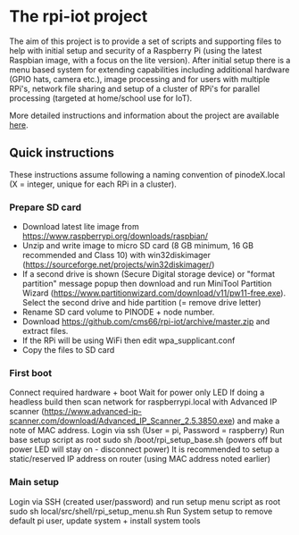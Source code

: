 # The rpi-iot project
The aim of this project is to provide a set of scripts and supporting files to help with initial setup and security of a Raspberry Pi (using the latest Raspbian image, with a focus on the lite version). After initial setup there is a menu based system for extending capabilities including additional hardware (GPIO hats, camera etc.), image processing and for users with multiple RPi's, network file sharing and setup of a cluster of RPi's for parallel processing (targeted at home/school use for IoT).

More detailed instructions and information about the project are available [here](../../wiki/The-rpi-iot-project).

## Quick instructions
These instructions assume following a naming convention of pinodeX.local (X = integer, unique for each RPi in a cluster).
### Prepare SD card
 - Download latest lite image from https://www.raspberrypi.org/downloads/raspbian/
 - Unzip and write image to micro SD card (8 GB minimum, 16 GB recommended and Class 10) with win32diskimager (https://sourceforge.net/projects/win32diskimager/)
 - If a second drive is shown (Secure Digital storage device) or "format partition" message popup then download and run MiniTool Partition Wizard (https://www.partitionwizard.com/download/v11/pw11-free.exe). Select the second drive and hide partition (= remove drive letter)
 - Rename SD card volume to PINODE + node number.
 - Download https://github.com/cms66/rpi-iot/archive/master.zip and extract files.
 - If the RPi will be using WiFi then edit wpa_supplicant.conf
 - Copy the files to SD card

### First boot
Connect required hardware + boot
Wait for power only LED
If doing a headless build then scan network for raspberrypi.local with Advanced IP scanner (https://www.advanced-ip-scanner.com/download/Advanced_IP_Scanner_2.5.3850.exe) and make a note of MAC address.
Login via ssh (User = pi, Password = raspberry)
Run base setup script as root
sudo sh /boot/rpi_setup_base.sh (powers off but power LED will stay on - disconnect power)
It is recommended to setup a static/reserved IP address on router (using MAC address noted earlier)

### Main setup
Login via SSH (created user/password) and run setup menu script as root
sudo sh local/src/shell/rpi_setup_menu.sh
Run System setup to remove default pi user, update system + install system tools
